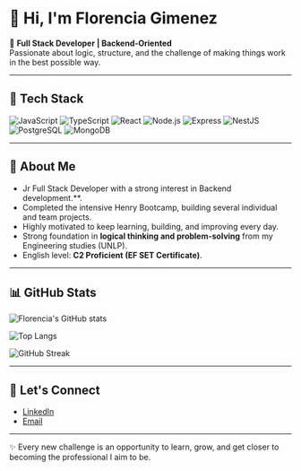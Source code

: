 # 👋 Hi, I'm Florencia Gimenez  

🚀 **Full Stack Developer | Backend-Oriented**  
Passionate about logic, structure, and the challenge of making things work in the best possible way.  

---

## 🧰 Tech Stack

![JavaScript](https://img.shields.io/badge/JavaScript-F7DF1E?logo=javascript&logoColor=black)
![TypeScript](https://img.shields.io/badge/TypeScript-3178C6?logo=typescript&logoColor=white)
![React](https://img.shields.io/badge/React-20232A?logo=react&logoColor=61DAFB)
![Node.js](https://img.shields.io/badge/Node.js-339933?logo=node.js&logoColor=white)
![Express](https://img.shields.io/badge/Express-000000?logo=express&logoColor=white)
![NestJS](https://img.shields.io/badge/NestJS-E0234E?logo=nestjs&logoColor=white)
![PostgreSQL](https://img.shields.io/badge/PostgreSQL-4169E1?logo=postgresql&logoColor=white)
![MongoDB](https://img.shields.io/badge/MongoDB-4EA94B?logo=mongodb&logoColor=white)

---

## 🌱 About Me
- Jr Full Stack Developer with a strong interest in Backend development.**.
- Completed the intensive Henry Bootcamp, building several individual and team projects.
- Highly motivated to keep learning, building, and improving every day.  
- Strong foundation in **logical thinking and problem-solving** from my Engineering studies (UNLP).  
- English level: **C2 Proficient (EF SET Certificate)**.  

---

## 📊 GitHub Stats

![Florencia's GitHub stats](https://github-readme-stats.vercel.app/api?username=MFlorenciaGimenez&show_icons=true&theme=tokyonight)  

![Top Langs](https://github-readme-stats.vercel.app/api/top-langs/?username=MFlorenciaGimenez&layout=compact&theme=tokyonight)  

![GitHub Streak](https://streak-stats.demolab.com?user=MFlorenciaGimenez&theme=tokyonight&hide_border=true)  

---

## 🤝 Let's Connect
* [LinkedIn](https://www.linkedin.com/in/florencia-gimenez-745737299/)  
* [Email](mailto:florgimenez14@hotmail.com)  

---

✨ Every new challenge is an opportunity to learn, grow, and get closer to becoming the professional I aim to be.
